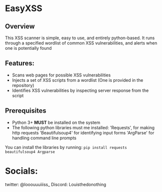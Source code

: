 # EasyXSS 


## Overview

This XSS scanner is simple, easy to use, and entirely python-based.
It runs through a specified wordlist of common XSS vulnerabilities, and alerts when one is potentially found


## Features:
- Scans web pages for possible XSS vulnerabilities
- Injects a set of XSS scripts from a wordlist (One is provided in the repository)
- Identifies XSS vulnerabilities by inspecting server response from the script


## Prerequisites
- Python 3+ **MUST** be installed on the system
- The following python libraries must me installed:
    'Requests', for making http requests
    'Beautifulsoup4' for identifying input forms
    'ArgParse' for handling command line prompts
    
You can install the libraries by running:
```pip install requests beautifulsoup4 Argparse```

# Socials:

twitter: @looouuuiiiss_
Discord: Louisthedonothing
